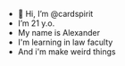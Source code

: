 - 👋 Hi, I’m @cardspirit
- I’m 21 y.o.
- My name is Alexander
- I'm learning in law faculty 
- And i'm make weird things 

<!---
cardspirit/cardspirit is a ✨ special ✨ repository because its `README.md` (this file) appears on your GitHub profile.
You can click the Preview link to take a look at your changes.
--->
